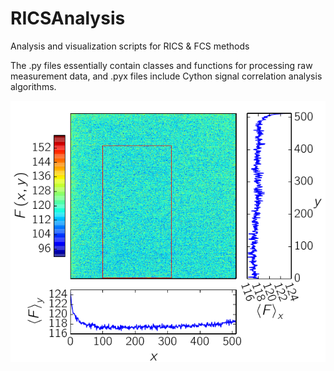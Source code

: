 # RICSAnalysis
Analysis and visualization scripts for RICS &amp; FCS methods

The .py files essentially contain classes and functions for processing raw measurement data, and .pyx files include Cython signal correlation analysis algorithms.

![](https://github.com/truhanen/RICSAnalysis/blob/master/rics/screenshot.png "Screenshot")
